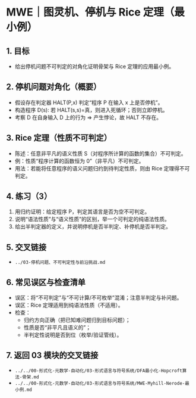 # MWE｜图灵机、停机与 Rice 定理（最小例）

## 1. 目标

- 给出停机问题不可判定的对角化证明骨架与 Rice 定理的应用最小例。

## 2. 停机问题对角化（概要）

- 假设存在判定器 HALT(P,x) 判定“程序 P 在输入 x 上是否停机”。
- 构造程序 D(s): 若 HALT(s,s)=真，则进入死循环；否则立即停机。
- 考察 D 在自身输入 D 上的行为 ⇒ 产生悖论，故 HALT 不存在。

## 3. Rice 定理（性质不可判定）

- 陈述：任意非平凡的语义性质 S（对程序所计算的函数的集合）不可判定。
- 例：性质“程序计算的函数恒为 0”（非平凡）不可判定。
- 用法：若能将任意程序的语义问题归约到待判定性质，则由 Rice 定理得不可判定。

## 4. 练习（3）

1) 用归约证明：给定程序 P，判定其语言是否为空不可判定。
2) 说明“语法性质”与“语义性质”的区别，举一个可判定的纯语法性质。
3) 给出半判定器的定义，并说明停机是否半判定、补停机是否半判定。

## 5. 交叉链接

- `../03-停机问题、不可判定性与前沿挑战.md`

## 6. 常见误区与检查清单

- 误区：将“不可判定”与“不可计算/不可枚举”混淆；注意半判定与补问题。
- 误区：Rice 定理适用到纯语法性质（不适用）。
- 检查：
  - 归约方向正确（把已知难问题归到目标问题）；
  - 性质是否“非平凡且语义的”；
  - 半判定性说明是否到位（枚举/验证管线）。

## 7. 返回 03 模块的交叉链接

- `../../00-形式化-元数学-自动化/03-形式语言与符号系统/DFA最小化-Hopcroft算法-骨架.md`
- `../../00-形式化-元数学-自动化/03-形式语言与符号系统/MWE-Myhill-Nerode-最小例.md`
